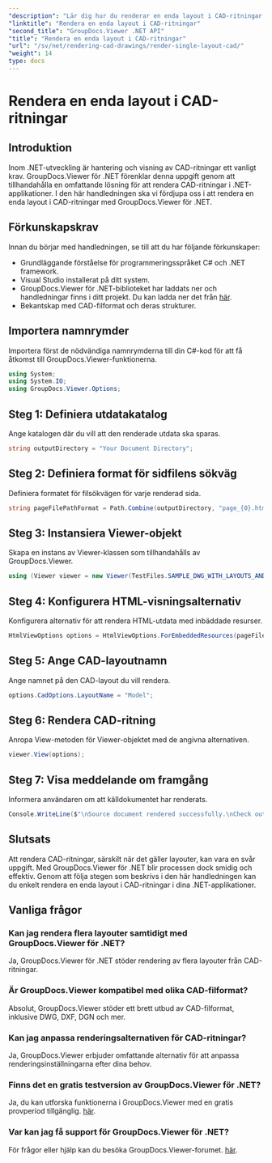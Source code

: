 ```yaml
---
"description": "Lär dig hur du renderar en enda layout i CAD-ritningar med GroupDocs.Viewer för .NET. Enkla steg för sömlös integration i dina .NET-applikationer."
"linktitle": "Rendera en enda layout i CAD-ritningar"
"second_title": "GroupDocs.Viewer .NET API"
"title": "Rendera en enda layout i CAD-ritningar"
"url": "/sv/net/rendering-cad-drawings/render-single-layout-cad/"
"weight": 14
type: docs
---
```

# Rendera en enda layout i CAD-ritningar

## Introduktion
Inom .NET-utveckling är hantering och visning av CAD-ritningar ett vanligt krav. GroupDocs.Viewer för .NET förenklar denna uppgift genom att tillhandahålla en omfattande lösning för att rendera CAD-ritningar i .NET-applikationer. I den här handledningen ska vi fördjupa oss i att rendera en enda layout i CAD-ritningar med GroupDocs.Viewer för .NET.
## Förkunskapskrav
Innan du börjar med handledningen, se till att du har följande förkunskaper:
- Grundläggande förståelse för programmeringsspråket C# och .NET framework.
- Visual Studio installerat på ditt system.
- GroupDocs.Viewer för .NET-biblioteket har laddats ner och handledningar finns i ditt projekt. Du kan ladda ner det från [här](https://releases.groupdocs.com/viewer/net/).
- Bekantskap med CAD-filformat och deras strukturer.

## Importera namnrymder
Importera först de nödvändiga namnrymderna till din C#-kod för att få åtkomst till GroupDocs.Viewer-funktionerna.

```csharp
using System;
using System.IO;
using GroupDocs.Viewer.Options;
```

## Steg 1: Definiera utdatakatalog
Ange katalogen där du vill att den renderade utdata ska sparas.
```csharp
string outputDirectory = "Your Document Directory";
```
## Steg 2: Definiera format för sidfilens sökväg
Definiera formatet för filsökvägen för varje renderad sida.
```csharp
string pageFilePathFormat = Path.Combine(outputDirectory, "page_{0}.html");
```
## Steg 3: Instansiera Viewer-objekt
Skapa en instans av Viewer-klassen som tillhandahålls av GroupDocs.Viewer.
```csharp
using (Viewer viewer = new Viewer(TestFiles.SAMPLE_DWG_WITH_LAYOUTS_AND_LAYERS))
```
## Steg 4: Konfigurera HTML-visningsalternativ
Konfigurera alternativ för att rendera HTML-utdata med inbäddade resurser.
```csharp
HtmlViewOptions options = HtmlViewOptions.ForEmbeddedResources(pageFilePathFormat);
```
## Steg 5: Ange CAD-layoutnamn
Ange namnet på den CAD-layout du vill rendera.
```csharp
options.CadOptions.LayoutName = "Model";
```
## Steg 6: Rendera CAD-ritning
Anropa View-metoden för Viewer-objektet med de angivna alternativen.
```csharp
viewer.View(options);
```
## Steg 7: Visa meddelande om framgång
Informera användaren om att källdokumentet har renderats.
```csharp
Console.WriteLine($"\nSource document rendered successfully.\nCheck output in {outputDirectory}.");
```

## Slutsats
Att rendera CAD-ritningar, särskilt när det gäller layouter, kan vara en svår uppgift. Med GroupDocs.Viewer för .NET blir processen dock smidig och effektiv. Genom att följa stegen som beskrivs i den här handledningen kan du enkelt rendera en enda layout i CAD-ritningar i dina .NET-applikationer.
## Vanliga frågor
### Kan jag rendera flera layouter samtidigt med GroupDocs.Viewer för .NET?
Ja, GroupDocs.Viewer för .NET stöder rendering av flera layouter från CAD-ritningar.
### Är GroupDocs.Viewer kompatibel med olika CAD-filformat?
Absolut, GroupDocs.Viewer stöder ett brett utbud av CAD-filformat, inklusive DWG, DXF, DGN och mer.
### Kan jag anpassa renderingsalternativen för CAD-ritningar?
Ja, GroupDocs.Viewer erbjuder omfattande alternativ för att anpassa renderingsinställningarna efter dina behov.
### Finns det en gratis testversion av GroupDocs.Viewer för .NET?
Ja, du kan utforska funktionerna i GroupDocs.Viewer med en gratis provperiod tillgänglig. [här](https://releases.groupdocs.com/).
### Var kan jag få support för GroupDocs.Viewer för .NET?
För frågor eller hjälp kan du besöka GroupDocs.Viewer-forumet. [här](https://forum.groupdocs.com/c/viewer/9).